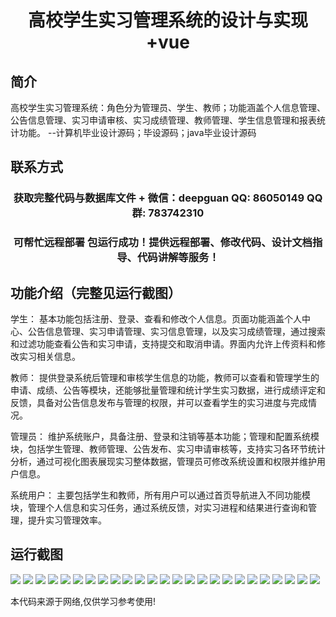 <p><h1 align="center">高校学生实习管理系统的设计与实现+vue</h1></p>

## 简介
高校学生实习管理系统：角色分为管理员、学生、教师；功能涵盖个人信息管理、公告信息管理、实习申请审核、实习成绩管理、教师管理、学生信息管理和报表统计功能。    --计算机毕业设计源码；毕设源码；java毕业设计源码


## 联系方式
<p><h3 align="center">获取完整代码与数据库文件 + 微信：deepguan QQ: 86050149 QQ群: 783742310</h3></p>
<p><h3 align="center">可帮忙远程部署 包运行成功！提供远程部署、修改代码、设计文档指导、代码讲解等服务！</h3></p>

## 功能介绍（完整见运行截图）
学生： 基本功能包括注册、登录、查看和修改个人信息。页面功能涵盖个人中心、公告信息管理、实习申请管理、实习信息管理，以及实习成绩管理，通过搜索和过滤功能查看公告和实习申请，支持提交和取消申请。界面内允许上传资料和修改实习相关信息。

教师： 提供登录系统后管理和审核学生信息的功能，教师可以查看和管理学生的申请、成绩、公告等模块，还能够批量管理和统计学生实习数据，进行成绩评定和反馈，具备对公告信息发布与管理的权限，并可以查看学生的实习进度与完成情况。

管理员： 维护系统账户，具备注册、登录和注销等基本功能；管理和配置系统模块，包括学生管理、教师管理、公告发布、实习申请审核等，支持实习各环节统计分析，通过可视化图表展现实习整体数据，管理员可修改系统设置和权限并维护用户信息。

系统用户： 主要包括学生和教师，所有用户可以通过首页导航进入不同功能模块，管理个人信息和实习任务，通过系统反馈，对实习进程和结果进行查询和管理，提升实习管理效率。


## 运行截图
![](img/001.jpg)
![](img/002.jpg)
![](img/003.jpg)
![](img/004.jpg)
![](img/005.jpg)
![](img/006.jpg)
![](img/007.jpg)
![](img/008.jpg)
![](img/009.jpg)
![](img/010.jpg)
![](img/011.jpg)
![](img/012.jpg)
![](img/013.jpg)
![](img/014.jpg)
![](img/015.jpg)
![](img/016.jpg)
![](img/017.jpg)
![](img/018.jpg)
![](img/019.jpg)
![](img/020.jpg)
![](img/021.jpg)
![](img/022.jpg)
![](img/023.jpg)
![](img/024.jpg)
![](img/025.jpg)

<p>本代码来源于网络,仅供学习参考使用!</p>
